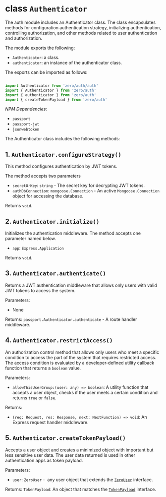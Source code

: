 # class `Authenticator`
The auth module includes an Authenticator class. The class encapsulates methods for configuration authentication strategy, initializing authentication, controlling authorization, and other methods related to user authentication and authorization.

The module exports the following:

* `Authenticator`: a class.
* `authenticator`: an instance of the authenticator class.

The exports can be imported as follows:
```typescript

import Authenticator from 'zero/auth/auth'
import { Authenticator } from 'zero/auth'
import { authenticator } from 'zero/auth'
import { createTokenPayload } from 'zero/auth'
```

*NPM Dependencies:*
* `passport`
* `passport-jwt`
* `jsonwebtoken`


The Authenticator class includes the following methods:

## 1. `Authenticator.configureStrategy()`

This method configures authentication by JWT tokens.

The method accepts two parameters 

* `secretOrKey`: `string` - The secret key for decrypting JWT tokens.
* `authDbConnection`: `mongoose.Connection` - An active `Mongoose.Connection` object for accessing the database.

Returns `void`.

## 2. `Authenticator.initialize()`

Initializes the authentication middleware. The method accepts one parameter named below.

* `app`: `Express.Application`

Returns `void`.

## 3. `Authenticator.authenticate()`

Returns a JWT authentication middleware that allows only users with valid JWT tokens to access the system. 

Parameters:
* None

Returns: `passport.Authenticator.authenticate` - A route handler middleware.

## 4. `Authenticator.restrictAccess()`

An authorization control method that allows only users who meet a specific condition to access the part of the system that requires restricted access. The access condition is evaluated by a developer-defined utility callback function that returns a `boolean` value. 

Parameters:
* `allowThisUserGroup:(user: any) => boolean`: A utility function that accepts a user object, checks if the user meets a certain condition and returns `true` or `false`.

Returns:
* `(req: Request, res: Response, next: NextFunction) => void`: An Express request handler middleware.

## 5. `Authenticator.createTokenPayload()`

Accepts a user object and creates a minimized object with important but less sensitive user data. The user data returned is used in other authentication apps as token payload. 

Parameters:
* `user`: `ZeroUser` -  any user object that extends the [`ZeroUser`](../interfaces/zero-user.md) interface. 

Returns:
`TokenPayload`: An object that matches the [`TokenPayload`](../interfaces/token-payload.md) interface.
